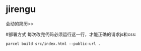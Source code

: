 # jirengu
会动的简历>>  

#部署方式
每次改完代码必须运行这一行，才能正确的请求js和css:
```
parcel build src/index.html --public-url .
```

